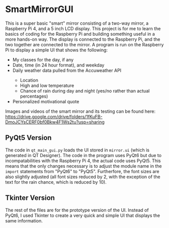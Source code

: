 # SmartMirrorGUI
This is a super basic "smart" mirror consisting of a two-way mirror, a Raspberry Pi 4, and a 5 inch LCD display. This project is for me to learn the basics of coding for the Raspberry Pi and building something useful in a more hands-on way. The display is connected to the Raspberry Pi, and the two together are connected to the mirror. A program is run on the Raspberry Pi to display a simple UI that shows the following:
<ul>
  <li>My classes for the day, if any</li>
  <li>Date, time (in 24 hour format), and weekday</li>
  <li>Daily weather data pulled from the Accuweather API</li>
  <ul>
    <li>Location</li>
    <li>High and low temperature</li>
    <li>Chance of rain during day and night (yes/no rather than actual percentages)</li>
  </ul>
  <li>Personalized motivational quote</li>
</ul>

Images and videos of the smart mirror and its testing can be found here: https://drive.google.com/drive/folders/1fKuFB-DmoJCYsCERF0bf0Bkw4F1Ws2tu?usp=sharing

## PyQt5 Version
The code in `qt_main_gui.py` loads the UI stored in `mirror.ui` (which is generated in QT Designer). The code in the program uses PyQt6 but due to incompatabilities with the Raspberry Pi 4, the actual code uses PyQt5. This means that the only changes necessary is to adjust the module name in the `import` statements from "PyQt6" to "PyQt5". Furtherfore, the font sizes are also slightly adjusted (all font sizes reduced by 2, with the exception of the text for the rain chance, which is reduced by 10).

## Tkinter Version
The rest of the files are for the prototype version of the UI. Instead of PyQt6, I used Tkinter to create a very quick and simple UI that displays the same information. 
